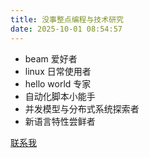 ```yaml
---
title: 没事整点编程与技术研究
date: 2025-10-01 08:54:57
---
```


- beam 爱好者
- linux 日常使用者
- hello world 专家
- 自动化脚本小能手
- 并发模型与分布式系统探索者
- 新语言特性尝鲜者

<a id="email-link" href="#">联系我</a>

<script>
  const user = "&#122;&#105;&#121;&#111;&#117;&#99;&#104;&#117;&#116;&#117;&#119;&#101;&#110;&#119;&#117;";
  const domain = "&#103;&#109;&#97;&#105;&#108;&#46;&#99;&#111;&#109;";

  const email = user + "&#64;" + domain;
  const link = document.getElementById("email-link");
  link.href = "mailto:" + email;
  link.innerHTML = "联系我";
</script>
